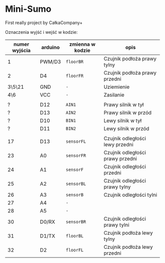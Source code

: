 ﻿# Mini-Sumo
First really project by CałkaCompany+

Oznaczenia wyjść i wejść w kodzie:

| numer wyjścia | arduino | zmienna w kodzie  |                 opis            |
| ------------  |---------| ----------------  | ------------------------------  |
|       1       |  PWM/D3 |      `floorBR`    |    Czujnik podłoża prawy tylny  |
|       2       |    D4   |      `floorFR`    |   Czujnik podłoża prawy przedni |
|    3\5\21     |   GND   |         `-`       |           Uziemienie            |
|      4\6      |   VCC   |         `-`       |           Zasilanie             |
|               |         |                   |                                 |
|      ?        |    D12  |       `AIN1`      |       Prawy silnik w tył        |\
|       ?       |    D13  |       `AIN2`      |      Prawy silnik w przód       | \    Patrząc na 
|      ?        |    D10  |       `BIN1`      |       Lewy silnik  w tył        | /      mordke!
|       ?       |    D11  |       `BIN2`      |      Lewy silnik  w przód       |/
|               |         |                   |                                 |
|      17       |    D13  |     `sensorFL`    | Czujnik odległości lewy przedni |
|      23       |    A0   |     `sensorFR`    | Czujnik odległości prawy przedni|
|      24       |    A1   |     `sensorF`     |   Czujnik odległości przedni    |
|      25       |    A2   |     `sensorBL`    | Czujnik odległości prawy tylny  |
|      26       |    A3   |     `sensorB`     |   Czujnik odległości tylni      |
|      27       |    A4   |         `-`       |                                 |
|      28       |    A5   |         `-`       |                                 |
|      30       |  D0/RX  |     `sensorBR`    |  Czujnik odległości prawy tylni |
|      31       |  D1/TX  |     `floorBL`     |   Czujnik podłoża lewy tylny    |
|      32       |    D2   |     `floorFL`     |  Czujnik podłoża lewy przedni   |
